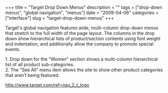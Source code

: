 +++
title = "Target Drop Down Menus"
description = ""
tags = ["drop-down menus", "global navigation", "menus"]
date = "2009-04-06"
categories = ["interface"]
slug = "target-drop-down-menus"
+++


<p>Target's global navigation features wide, multi-column drop-down menus that stretch to the full width of the page layout. The columns in the drop down show hierarchical lists of product/section contents using font weight and indentation, and additionally allow the company to promote special events.</p>
<div id="screens-full" class="clear"><div class="caption">1. Drop down for the &quot;Women&quot; section shows a multi-column hierarchical list of all product sub-categories.</div><div class="fullimg clear"><a href="/media/interface/target-dropdown-menu-1.png" class="group" rel="group" title="1. Drop down for the &quot;Women&quot; section shows a multi-column hierarchical list of all product..."><img src="/media/interface/target-dropdown-menu-1.png" alt="" class="img-responsive"></a></div></div><div id="screens-full" class="clear"><div class="caption">2. The &quot;See All&quot; menu item allows the site to show other product categories that aren't being featured.</div><div class="fullimg clear"><a href="/media/interface/target-dropdown-menu-2.png" class="group" rel="group" title="2. The &quot;See All&quot; menu item allows the site to show other product categories that aren&#039..."><img src="/media/interface/target-dropdown-menu-2.png" alt="" class="img-responsive"></a></div></div>        
<p><a href="http://www.target.com/ref=nav_2_t_logo">http://www.target.com/ref=nav_2_t_logo</a></p>

